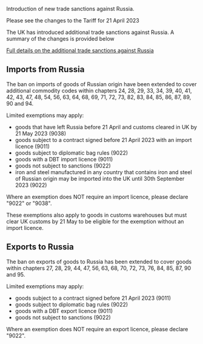Introduction of new trade sanctions against Russia.

Please see the changes to the Tariff for 21 April 2023

The UK has introduced additional trade sanctions against Russia. A summary of the changes is provided below

[Full details on the additional trade sanctions against Russia](https://www.gov.uk/government/publications/russia-sanctions-guidance/russia-sanctions-guidance)


## Imports from Russia

The ban on imports of goods of Russian origin have been extended to cover additional commodity codes within chapters 24, 28, 29, 33, 34, 39, 40, 41, 42, 43, 47, 48, 54, 56, 63, 64, 68, 69, 71, 72, 73, 82, 83, 84, 85, 86, 87, 89, 90 and 94.

Limited exemptions may apply:

- goods that have left Russia before 21 April and customs cleared in UK by 21 May 2023 (9038)
- goods subject to a contract signed before 21 April 2023 with an import licence (9011)
- goods subject to diplomatic bag rules (9022)
- goods with a DBT import licence (9011)
- goods not subject to sanctions (9022)
- iron and steel manufactured in any country that contains iron and steel of Russian origin may be imported into the UK until 30th September 2023 (9022)

Where an exemption does NOT require an import licence, please declare "9022" or "9038".

These exemptions also apply to goods in customs warehouses but must clear UK customs by 21 May to be eligible for the exemption without an import licence.


## Exports to Russia

The ban on exports of goods to Russia has been extended to cover goods within chapters 27, 28, 29, 44, 47, 56, 63, 68, 70, 72, 73, 76, 84, 85, 87, 90 and 95.

Limited exemptions may apply:

- goods subject to a contract signed before 21 April 2023 (9011)
- goods subject to diplomatic bag rules (9022)
- goods with a DBT export licence (9011)
- goods not subject to sanctions (9022)

Where an exemption does NOT require an export licence, please declare "9022".

